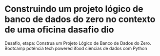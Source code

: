 # Construindo um projeto lógico de banco de dados do zero no contexto de uma oficina dasafio dio
Desafio, etapa: Construa um Projeto Lógico de Banco de Dados do Zero. Bootcamp potência tech powered ifood ciências de dados com Python

